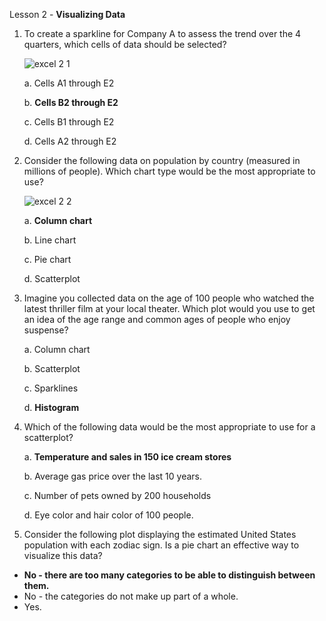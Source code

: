 Lesson 2 - **Visualizing Data**

1.  To create a sparkline for Company A to assess the trend over the 4 quarters, which cells of data should be selected?

    ![excel 2 1](https://user-images.githubusercontent.com/74751990/206835751-86eaf73f-db1b-4fb4-a47e-940626d22a96.jpg)
    
    a.  Cells A1 through E2

    b.  **Cells B2 through E2**

    c.  Cells B1 through E2

    d.  Cells A2 through E2

2.  Consider the following data on population by country (measured in millions of people). Which chart type would be the most appropriate to use?

    ![excel 2 2](https://user-images.githubusercontent.com/74751990/206960140-5aef9df3-61a0-4ec4-bf8c-e9f794a06ba9.jpg)

    a.  **Column chart**

    b.  Line chart

    c.  Pie chart

    d.  Scatterplot

3.  Imagine you collected data on the age of 100 people who watched the latest thriller film at your local theater. Which plot would you use to get an idea of the age range and common ages of people who enjoy suspense?

    a.  Column chart
    
    b.  Scatterplot
    
    c.  Sparklines
    
    d.  **Histogram**

4.	Which of the following data would be the most appropriate to use for a scatterplot?

    a.  **Temperature and sales in 150 ice cream stores**
    
    b.  Average gas price over the last 10 years.
    
    c.  Number of pets owned by 200 households
    
    d.  Eye color and hair color of 100 people.

5.  Consider the following plot displaying the estimated United States population with each zodiac sign. Is a pie chart an effective way to visualize this data?

-	**No - there are too many categories to be able to distinguish between them.**
-	No - the categories do not make up part of a whole.
-	Yes.
